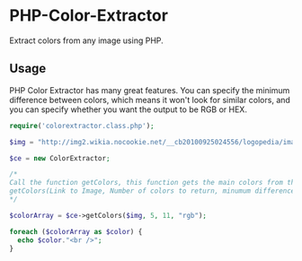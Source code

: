 PHP-Color-Extractor
===================

Extract colors from any image using PHP.

## Usage

PHP Color Extractor has many great features. You can specify the minimum difference between colors, which means it won't look for similar colors, and you can specify whether you want the output to be RGB or HEX.

```php
require('colorextractor.class.php');

$img = "http://img2.wikia.nocookie.net/__cb20100925024556/logopedia/images/7/75/Seattle_Mariners.png";

$ce = new ColorExtractor;

/*
Call the function getColors, this function gets the main colors from the image
getColors(Link to Image, Number of colors to return, minumum difference between each color, Type of return "rgb" or "hex");
*/

$colorArray = $ce->getColors($img, 5, 11, "rgb");

foreach ($colorArray as $color) {
  echo $color."<br />";
}
